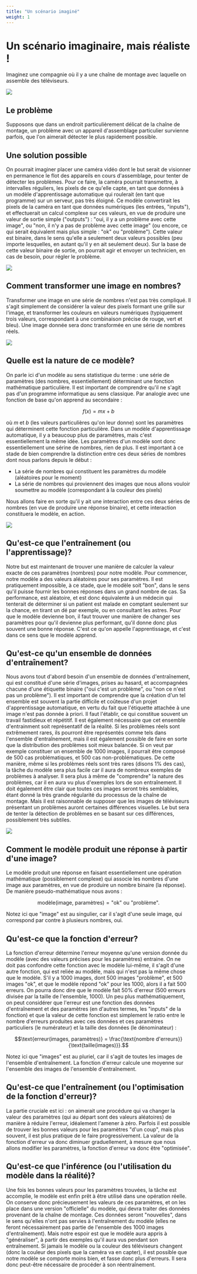```yaml
---
title: "Un scénario imaginé"
weight: 1
---
```


# Un scénario imaginaire, mais réaliste !

Imaginez une compagnie où il y a une chaîne de montage avec laquelle
on assemble des téléviseurs.

![](/images/module2/tv_assembly_line.png)

## Le problème

Supposons que dans un endroit particulièrement délicat de la chaîne de
montage, un problème avec un appareil d'assemblage particulier
survienne parfois, que l'on aimerait détecter le plus rapidement
possible.

## Une solution possible

On pourrait imaginer placer une caméra vidéo dont le but serait de
visionner en permanence le flot des appareils en cours d'assemblage,
pour tenter de détecter les problèmes. Pour ce faire, la caméra
pourrait transmettre, à intervalles réguliers, les pixels de ce
qu'elle capte, en tant que données à un modèle d'apprentissage automatique
qui roulerait (en tant que programme) sur un serveur, pas très
éloigné. Ce modèle convertirait les pixels de la caméra en tant que
données numériques (les entrées, "inputs"), et effectuerait un calcul
complexe sur ces valeurs, en vue de produire une valeur de sortie
simple ("outputs") : "oui, il y a un problème avec cette image", ou
"non, il n'y a pas de problème avec cette image" (ou encore, ce qui
serait équivalent mais plus simple : "ok" ou "problème"). Cette valeur
est binaire, dans le sens qu'elle a seulement deux valeurs possibles
(peu importe lesquelles, en autant qu'il y en ait seulement deux). Sur
la base de cette valeur binaire de sortie, on pourrait agir et envoyer
un technicien, en cas de besoin, pour régler le problème.

![](/images/module2/tv_assembly_line_with_camera.png)

## Comment transformer une image en nombres?

Transformer une image en une série de nombres n'est pas très
compliqué. Il s'agit simplement de considérer la valeur des pixels
formant une grille sur l'image, et transformer les couleurs en valeurs
numériques (typiquement trois valeurs, correspondant à une combinaison
précise de rouge, vert et bleu). Une image donnée sera donc
transformée en une série de nombres réels.

![](/images/module2/tv_pixel_grid.png)

## Quelle est la nature de ce modèle?

On parle ici d'un modèle au sens statistique du terme : une série de
paramètres (des nombres, essentiellement) déterminant une fonction
mathématique particulière. Il est important de comprendre qu'il ne
s'agit pas d'un programme informatique au sens classique. Par analogie
avec une fonction de base qu'on apprend au secondaire :

$$f(x) = mx + b$$

où $m$ et $b$ (les valeurs particulières qu'on leur donne) sont les
paramètres qui déterminent cette fonction particulière. Dans un modèle
d'apprentissage automatique, il y a beaucoup plus de paramètres, mais
c'est essentiellement la même idée. Les paramètres d'un modèle sont
donc essentiellement une sérine de nombres, rien de plus. Il est
important à ce stade de bien comprendre la distinction entre ces deux
séries de nombres dont nous parlons depuis le début :

- La série de nombres qui constituent les paramètres du modèle
  (aléatoires pour le moment)
- La série de nombres qui proviennent des images que nous allons
  vouloir soumettre au modèle (correspondant à la couleur des pixels)

Nous allons faire en sorte qu'il y ait une interaction entre ces deux
séries de nombres (en vue de produire une réponse binaire), et cette
interaction constituera le modèle, en action.

![](/images/module2/model_parameters.png)

## Qu'est-ce que l'entraînement (ou l'apprentissage)?

Notre but est maintenant de trouver une manière de calculer la valeur
exacte de ces paramètres (nombres) pour notre modèle. Pour commencer,
notre modèle a des valeurs aléatoires pour ses paramètres. Il est
pratiquement impossible, à ce stade, que le modèle soit "bon", dans le
sens qu'il puisse fournir les bonnes réponses dans un grand nombre de
cas. Sa performance, est aléatoire, et est donc équivalente à un
médecin qui tenterait de déterminer si un patient est malade en
comptant seulement sur la chance, en tirant un dé par exemple, ou en
consultant les astres. Pour que le modèle devienne bon, il faut
trouver une manière de changer ses paramètres pour qu'il devienne plus
performant, qu'il donne donc plus souvent une bonne réponse. C'est ce
qu'on appelle l'apprentissage, et c'est dans ce sens que le modèle
apprend.

## Qu'est-ce qu'un ensemble de données d'entraînement?

Nous avons tout d'abord besoin d'un ensemble de données
d'entraînement, qui est constitué d'une série d'images, prises au
hasard, et accompagnées chacune d'une étiquette binaire ("oui c'est un
problème", ou "non ce n'est pas un problème"). Il est important de
comprendre que la création d'un tel ensemble est souvent la partie
difficile et coûteuse d'un projet d'apprentissage automatique, en vertu du
fait que l'étiquette attachée à une image n'est pas donnée à priori.
Il faut l'établir, ce qui constitue souvent un travail fastidieux et
répétitif. Il est également nécessaire que cet ensemble d'entrainment
soit représentatif de la réalité. Si les problèmes réels sont
extrêmement rares, ils pourront être représentés comme tels dans
l'ensemble d'entraînement, mais il est également possible de faire en
sorte que la distribution des problèmes soit mieux balancée. Si on
veut par exemple constituer un ensemble de 1000 images, il pourrait
être composé de 500 cas problématiques, et 500 cas non-problématiques.
De cette manière, même si les problèmes réels sont très rares (disons
1% des cas), la tâche du modèle sera plus facile car il aura de
nombreux exemples de problèmes à analyser. Il sera plus à même de
"comprendre" la nature des problèmes, car il en aura vu plus
d'exemples lors de son entraînement. Il doit également être clair que
toutes ces images seront très semblables, étant donné la très grande
régularité du processus de la chaîne de montage. Mais il est
raisonnable de supposer que les images de téléviseurs présentant un
problèmes auront certaines différences visuelles. Le but sera de
tenter la détection de problèmes en se basant sur ces différences,
possiblement très subtiles.

![](/images/module2/training_set.png)

## Comment le modèle produit une réponse à partir d'une image?

Le modèle produit une réponse en faisant essentiellement une opération
mathématique (possiblement complexe) qui associe les nombres d'une
image aux paramètres, en vue de produire un nombre binaire (la
réponse). De manière pseudo-mathématique nous avons :

$$\text{modèle(image, paramètres)} = \text{"ok" ou "problème"}.$$

Notez ici que "image" est au singulier, car il s'agit d'une seule
image, qui correspond par contre à plusieurs nombres, oui.

## Qu'est-ce que la fonction d'erreur?

La fonction d'erreur détermine l'erreur moyenne qu'une version donnée
du modèle (avec des valeurs précises pour les paramètres) entraine. On
ne doit pas confondre cette fonction avec le modèle lui-même, il
s'agit d'une autre fonction, qui est reliée au modèle, mais qui n'est
pas la même chose que le modèle. S'il y a 1000 images, dont 500 images
"problème", et 500 images "ok", et que le modèle répond "ok" pour les
1000, alors il a fait 500 erreurs. On pourra donc dire que le modèle
fait 50% d'erreur (500 erreurs divisée par la taille de l'ensemble,
1000). Un peu plus mathématiquement, on peut considérer que l'erreur
est une fonction des données d'entraînement et des paramètres (en
d'autres termes, les "inputs" de la fonction) et que la valeur de
cette fonction est simplement le ratio entre le nombre d'erreurs
produites avec ces données et ces paramètres particuliers (le
numérateur) et la taille des données (le dénominateur) :

$$\text{erreur(images, paramètres)} = \frac{\text{nombre d'erreurs}}{\text{taille(images)}}.$$

Notez ici que "images" est au pluriel, car il s'agit de toutes les
images de l'ensemble d'entraînement. La fonction d'erreur calcule une
moyenne sur l'ensemble des images de l'ensemble d'entraînement.

## Qu'est-ce que l'entraînement (ou l'optimisation de la fonction d'erreur)?

La partie cruciale est ici : on aimerait une procédure qui va changer
la valeur des paramètres (qui au départ sont des valeurs aléatoires)
de manière à réduire l'erreur, idéalement l'amener à zéro. Parfois il
est possible de trouver les bonnes valeurs pour les paramètres "d'un
coup", mais plus souvent, il est plus pratique de le faire
progressivement. La valeur de la fonction d'erreur va donc diminuer
graduellement, à mesure que nous allons modifier les paramètres, la
fonction d'erreur va donc être "optimisée".

## Qu'est-ce que l'inférence (ou l'utilisation du modèle dans la réalité)?

Une fois les bonnes valeurs pour les paramètres trouvées, la tâche est
accomplie, le modèle est enfin prêt à être utilisé dans une opération
réelle. On conserve donc précieusement les valeurs de ces paramètres,
et on les place dans une version "officielle" du modèle, qui devra
traiter des données provenant de la chaîne de montage. Ces données
seront "nouvelles", dans le sens qu'elles n'ont pas servies à
l'entraînement du modèle (elles ne feront nécessairement pas partie de
l'ensemble des 1000 images d'entraînement). Mais notre espoir est que
le modèle aura appris à "généraliser", à partir des exemples qu'il
aura vus pendant son entraînement. Si jamais le modèle ou la couleur
des téléviseurs changent (donc la couleur des pixels que la caméra va
en capter), il est possible que notre modèle se comporte moins bien,
et fasse donc plus d'erreurs. Il sera donc peut-être nécessaire de
procéder à son réentraînement.

